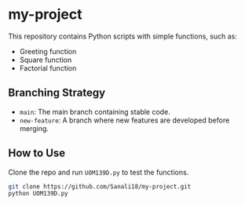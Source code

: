 # my-project

This repository contains Python scripts with simple functions, such as:
- Greeting function
- Square function
- Factorial function

## Branching Strategy
- `main`: The main branch containing stable code.
- `new-feature`: A branch where new features are developed before merging.

## How to Use
Clone the repo and run `UOM139D.py` to test the functions.

```sh
git clone https://github.com/Sanali18/my-project.git
python UOM139D.py

